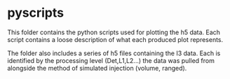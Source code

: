 # pyscripts

This folder contains the python scripts used for plotting the h5 data. Each script contains a loose description of what each produced plot represents.

The folder also includes a series of h5 files containing the I3 data. Each is identified by the processing level (Det,L1,L2...) 
the data was pulled from alongside the method of simulated injection (volume, ranged).
